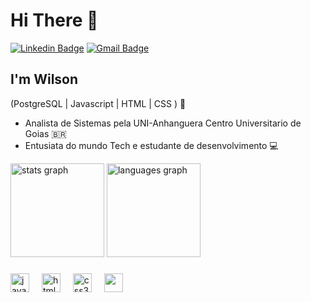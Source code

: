    
  <h1 align="left">Hi There 👋</h1>

  [![Linkedin Badge](https://img.shields.io/badge/-LinkedIn-0c5217?style=flat-square&logo=Linkedin&logoColor=white&link=https://https://www.linkedin.com/in/willsonbs/)](https://www.linkedin.com/in/willsonbs/)
[![Gmail Badge](https://img.shields.io/badge/-willsonbs@gmail.com-0c5217?style=flat-square&logo=Gmail&logoColor=white&link=mailto:willsonbs@gmail.com)](mailto:willsonbs@gmail.com)

###

## I'm Wilson 
(PostgreSQL | Javascript | HTML | CSS ) 🖖
-  Analista de Sistemas pela UNI-Anhanguera Centro Universitario de Goias 🇧🇷
-  Entusiata do mundo Tech e estudante de desenvolvimento 💻


<div align="left">
  <img src="https://github-readme-stats.vercel.app/api?username=willsonbs&hide_title=false&hide_rank=false&show_icons=true&include_all_commits=true&count_private=true&disable_animations=false&theme=gotham&locale=en&hide_border=false" height="150" alt="stats graph"  />
   
  <img src="https://github-readme-stats.vercel.app/api/top-langs?username=willsonbs&locale=en&hide_title=false&layout=compact&card_width=320&langs_count=5&theme=gotham&hide_border=false" height="150" alt="languages graph"  />
</div>

###


###

<div align="left">
  <img src="https://cdn.jsdelivr.net/gh/devicons/devicon/icons/javascript/javascript-original.svg" height="30" alt="javascript logo"  />
  <img width="12" />
  <img src="https://cdn.jsdelivr.net/gh/devicons/devicon/icons/html5/html5-original.svg" height="30" alt="html5 logo"  />
  <img width="12" />
  <img src="https://cdn.jsdelivr.net/gh/devicons/devicon/icons/css3/css3-original.svg" height="30" alt="css3 logo"  />
  <img width="12" />
  <img src="https://cdn.jsdelivr.net/gh/devicons/devicon@latest/icons/postgresql/postgresql-original.svg" height="30" />
  <img width="12"/>
          
</div>

###

